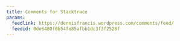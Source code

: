 ```yaml
---
title: Comments for Stacktrace
params:
  feedlink: https://dennisfrancis.wordpress.com/comments/feed/
  feedid: 0de6480f6b54fe85afbb1dc3f3f2528f
---
```

